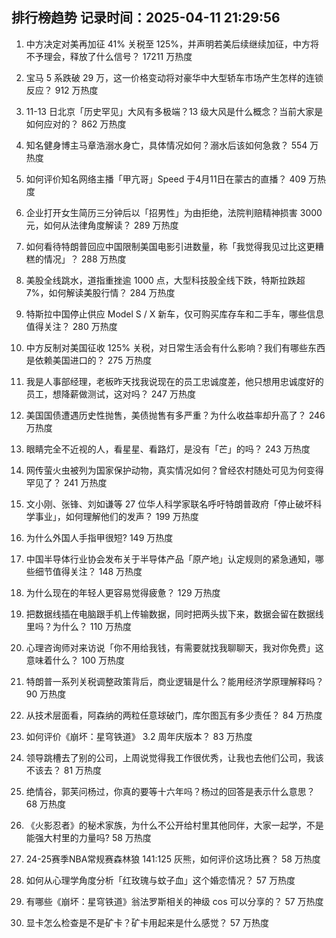 
## 排行榜趋势 记录时间：2025-04-11 21:29:56
  
  1. 中方决定对美再加征 41% 关税至 125%，并声明若美后续继续加征，中方将不予理会，释放了什么信号？ 17211 万热度
    
  2. 宝马 5 系跌破 29 万，这一价格变动将对豪华中大型轿车市场产生怎样的连锁反应？ 912 万热度
    
  3. 11-13 日北京「历史罕见」大风有多极端？13 级大风是什么概念？当前大家是如何应对的？ 862 万热度
    
  4. 知名健身博主马章浩溺水身亡，具体情况如何？溺水后该如何急救？ 554 万热度
    
  5. 如何评价知名网络主播「甲亢哥」Speed 于4月11日在蒙古的直播？ 409 万热度
    
  6. 企业打开女生简历三分钟后以「招男性」为由拒绝，法院判赔精神损害 3000 元，如何从法律角度解读？ 289 万热度
    
  7. 如何看待特朗普回应中国限制美国电影引进数量，称「我觉得我见过比这更糟糕的情况」？ 288 万热度
    
  8. 美股全线跳水，道指重挫逾 1000 点，大型科技股全线下跌，特斯拉跌超 7%，如何解读美股行情？ 284 万热度
    
  9. 特斯拉中国停止供应 Model S / X 新车，仅可购买库存车和二手车，哪些信息值得关注？ 280 万热度
    
  10. 中方反制对美国征收 125% 关税，对日常生活会有什么影响？我们有哪些东西是依赖美国进口的？ 275 万热度
    
  11. 我是人事部经理，老板昨天找我说现在的员工忠诚度差，他只想用忠诚度好的员工，想降薪做测试，这对吗？ 247 万热度
    
  12. 美国国债遭遇历史性抛售，美债抛售有多严重？为什么收益率却升高了？ 246 万热度
    
  13. 眼睛完全不近视的人，看星星、看路灯，是没有「芒」的吗？ 243 万热度
    
  14. 网传萤火虫被列为国家保护动物，真实情况如何？曾经农村随处可见为何变得罕见了？ 241 万热度
    
  15. 文小刚、张锋、刘如谦等 27 位华人科学家联名呼吁特朗普政府「停止破坏科学事业」，如何理解他们的发声？ 199 万热度
    
  16. 为什么外国人手指甲很短? 149 万热度
    
  17. 中国半导体行业协会发布关于半导体产品「原产地」认定规则的紧急通知，哪些细节值得关注？ 148 万热度
    
  18. 为什么现在的年轻人更容易觉得疲惫？ 129 万热度
    
  19. 把数据线插在电脑跟手机上传输数据，同时把两头拔下来，数据会留在数据线里吗？为什么？ 110 万热度
    
  20. 心理咨询师对来访说「你不用给我钱，有需要就找我聊聊天，我对你免费」这意味着什么？ 100 万热度
    
  21. 特朗普一系列关税调整政策背后，商业逻辑是什么？能用经济学原理解释吗？ 90 万热度
    
  22. 从技术层面看，阿森纳的两粒任意球破门，库尔图瓦有多少责任？ 84 万热度
    
  23. 如何评价《崩坏：星穹铁道》 3.2 周年庆版本？ 83 万热度
    
  24. 领导跳槽去了别的公司，上周说觉得我工作很优秀，让我也去他们公司，我该不该去？ 81 万热度
    
  25. 绝情谷，郭芙问杨过，你真的要等十六年吗？杨过的回答是表示什么意思？ 68 万热度
    
  26. 《火影忍者》的秘术家族，为什么不公开给村里其他同伴，大家一起学，不是能强大村里的力量吗? 58 万热度
    
  27. 24-25赛季NBA常规赛森林狼 141:125 灰熊，如何评价这场比赛？ 58 万热度
    
  28. 如何从心理学角度分析「红玫瑰与蚊子血」这个婚恋情况？ 57 万热度
    
  29. 有哪些《崩坏：星穹铁道》翁法罗斯相关的神级 cos 可以分享的？ 57 万热度
    
  30. 显卡怎么检查是不是矿卡？矿卡用起来是什么感觉？ 57 万热度
    